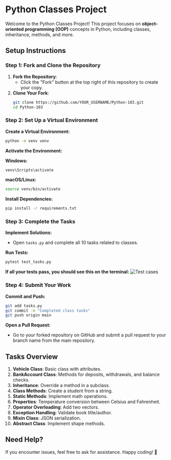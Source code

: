 # Python Classes Project

Welcome to the Python Classes Project! This project focuses on **object-oriented programming (OOP)** concepts in Python, including classes, inheritance, methods, and more.

## Setup Instructions

### Step 1: Fork and Clone the Repository
1. **Fork the Repository**:  
   - Click the "Fork" button at the top right of this repository to create your copy.
2. **Clone Your Fork**:  
   ```bash
   git clone https://github.com/YOUR_USERNAME/Python-103.git
   cd Python-103
   ```

### Step 2: Set Up a Virtual Environment

**Create a Virtual Environment:**
```bash
python -m venv venv
```

**Activate the Environment:**

**Windows:**
```bash
venv\Scripts\activate
```

**macOS/Linux:**
```bash
source venv/bin/activate
```

**Install Dependencies:**
```bash
pip install -r requirements.txt
```

### Step 3: Complete the Tasks

**Implement Solutions:**
- Open `tasks.py` and complete all 10 tasks related to classes.

**Run Tests:**
```bash
pytest test_tasks.py
```

**If all your tests pass, you should see this on the terminal:**
![Test cases](testcase.png)

### Step 4: Submit Your Work

**Commit and Push:**
```bash
git add tasks.py
git commit -m "Completed class tasks"
git push origin main
```

**Open a Pull Request:**
- Go to your forked repository on GitHub and submit a pull request to your branch name from the main repository.

## Tasks Overview

1. **Vehicle Class**: Basic class with attributes.
2. **BankAccount Class**: Methods for deposits, withdrawals, and balance checks.
3. **Inheritance**: Override a method in a subclass.
4. **Class Methods**: Create a student from a string.
5. **Static Methods**: Implement math operations.
6. **Properties**: Temperature conversion between Celsius and Fahrenheit.
7. **Operator Overloading**: Add two vectors.
8. **Exception Handling**: Validate book title/author.
9. **Mixin Class**: JSON serialization.
10. **Abstract Class**: Implement shape methods.

## Need Help?

If you encounter issues, feel free to ask for assistance. Happy coding! 🚀

